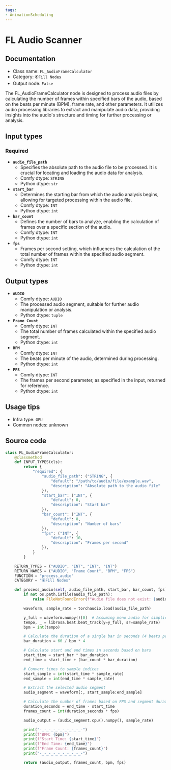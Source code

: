 ```yaml
---
tags:
- AnimationScheduling
---
```


# FL Audio Scanner
## Documentation
- Class name: `FL_AudioFrameCalculator`
- Category: `🏵️Fill Nodes`
- Output node: `False`

The FL_AudioFrameCalculator node is designed to process audio files by calculating the number of frames within specified bars of the audio, based on the beats per minute (BPM), frame rate, and other parameters. It utilizes audio processing libraries to extract and manipulate audio data, providing insights into the audio's structure and timing for further processing or analysis.
## Input types
### Required
- **`audio_file_path`**
    - Specifies the absolute path to the audio file to be processed. It is crucial for locating and loading the audio data for analysis.
    - Comfy dtype: `STRING`
    - Python dtype: `str`
- **`start_bar`**
    - Determines the starting bar from which the audio analysis begins, allowing for targeted processing within the audio file.
    - Comfy dtype: `INT`
    - Python dtype: `int`
- **`bar_count`**
    - Defines the number of bars to analyze, enabling the calculation of frames over a specific section of the audio.
    - Comfy dtype: `INT`
    - Python dtype: `int`
- **`fps`**
    - Frames per second setting, which influences the calculation of the total number of frames within the specified audio segment.
    - Comfy dtype: `INT`
    - Python dtype: `int`
## Output types
- **`AUDIO`**
    - Comfy dtype: `AUDIO`
    - The processed audio segment, suitable for further audio manipulation or analysis.
    - Python dtype: `tuple`
- **`Frame Count`**
    - Comfy dtype: `INT`
    - The total number of frames calculated within the specified audio segment.
    - Python dtype: `int`
- **`BPM`**
    - Comfy dtype: `INT`
    - The beats per minute of the audio, determined during processing.
    - Python dtype: `int`
- **`FPS`**
    - Comfy dtype: `INT`
    - The frames per second parameter, as specified in the input, returned for reference.
    - Python dtype: `int`
## Usage tips
- Infra type: `GPU`
- Common nodes: unknown


## Source code
```python
class FL_AudioFrameCalculator:
    @classmethod
    def INPUT_TYPES(cls):
        return {
            "required": {
                "audio_file_path": ("STRING", {
                    "default": "/path/to/audio/file/example.wav",
                    "description": "Absolute path to the audio file"
                }),
                "start_bar": ("INT", {
                    "default": 0,
                    "description": "Start bar"
                }),
                "bar_count": ("INT", {
                    "default": 8,
                    "description": "Number of bars"
                }),
                "fps": ("INT", {
                    "default": 10,
                    "description": "Frames per second"
                }),
            }
        }

    RETURN_TYPES = ("AUDIO", "INT", "INT", "INT")
    RETURN_NAMES = ("AUDIO", "Frame Count", "BPM", "FPS")
    FUNCTION = "process_audio"
    CATEGORY = "🏵️Fill Nodes"

    def process_audio(self, audio_file_path, start_bar, bar_count, fps):
        if not os.path.isfile(audio_file_path):
            raise FileNotFoundError(f"Audio file does not exist: {audio_file_path}")

        waveform, sample_rate = torchaudio.load(audio_file_path)

        y_full = waveform.numpy()[0]  # Assuming mono audio for simplicity
        tempo, _ = librosa.beat.beat_track(y=y_full, sr=sample_rate)
        bpm = int(tempo)

        # Calculate the duration of a single bar in seconds (4 beats per bar)
        bar_duration = 60 / bpm * 4

        # Calculate start and end times in seconds based on bars
        start_time = start_bar * bar_duration
        end_time = start_time + (bar_count * bar_duration)

        # Convert times to sample indices
        start_sample = int(start_time * sample_rate)
        end_sample = int(end_time * sample_rate)

        # Extract the selected audio segment
        audio_segment = waveform[:, start_sample:end_sample]

        # Calculate the number of frames based on FPS and segment duration
        duration_seconds = end_time - start_time
        frames_count = int(duration_seconds * fps)

        audio_output = (audio_segment.cpu().numpy(), sample_rate)

        print("-_-_-_-_-_-_-_-_-_-")
        print(f"BPM: {bpm}")
        print(f"Start Time: {start_time}")
        print(f"End Time: {end_time}")
        print(f"Frame Count: {frames_count}")
        print("-_-_-_-_-_-_-_-_-_-")

        return (audio_output, frames_count, bpm, fps)

```
